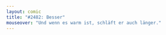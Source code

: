 ```yaml
---
layout: comic
title: "#2482: Besser"
mouseover: "Und wenn es warm ist, schläft er auch länger."
---
```

